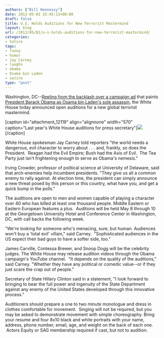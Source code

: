 ```yaml
---
authors: ["Bill Hennessy"]
date: 2012-05-01 15:45:13+00:00
draft: false
title: U.S. Holds Auditions for New Terrorist Mastermind
layout: blog
url: /2012/05/01/u-s-holds-auditions-for-new-terrorist-mastermind/
categories:
- Satire
tags:
- funny
- humor
- Jay Carney
- laughs
- obama
- Osama bin Laden
- satire
type: "post"
---
```


Washington, DC--[Reeling from the backlash over a campaign ad](https://www.politico.com/news/stories/0412/75742.html) that paints [President Barack Obama as Osama bin Laden's sole assassin](https://www.businessinsider.com/navy-seals-hammer-obama-on-osama-bin-laden-ad-2012-5), the White House today announced open auditions for a new global terrorist mastermind.

[caption id="attachment_12119" align="alignnone" width="570" caption="Last year's White House auditions for press secretary"][![](https://ludicrite.files.wordpress.com/2012/05/auditions.jpg)
](https://ludicrite.files.wordpress.com/2012/05/auditions.jpg)[/caption]

White House spokesman Jay Carney told reporters "the world needs a dangerous, evil character to worry about . . . and, frankly, so does the President.  Reagan had the Evil Empire; Bush had the Axis of Evil.  The Tea Party just isn't frightening enough to serve as Obama's nemesis."

Irving Crowder, professor of political science at University of Delaware, said that arch-enemies help incumbent presidents. "They give us all a common enemy to rally against. At election time, the president can simply announce a new threat posed by this person or this country, what have you, and get a quick bump in the polls."

The auditions are open to men and women capable of playing a character over 40 who has killed at least one thousand people. Middle Eastern or Eastern European features a plus.  Auditions will be held May 8 through 10 at the Georgetown University Hotel and Conference Center in Washington, DC, with call backs the following week.

"We're looking for someone who's menacing, sure, but human. Audiences won't buy a 'total evil' villain," said Carney.  "Sophisticated audiences in the US expect their bad guys to have a softer side, too."

James Carville, Contessa Brewer, and Snoop Dogg will be the celebrity judges. The White House may release audition videos through the Obama campaign's YouTube channel.  "It depends on the quality of the auditions," said Carney. "Whether they have any political or comedic value--or if they just scare the crap out of people."

Secretary of State Hillary Clinton said in a statement, "I look forward to bringing to bear the full power and ingenuity of the State Department against any enemy of the United States developed through this innovative process."

Auditioners should prepare a one to two minute monologue and dress in clothes comfortable for movement.  Singing will not be required, but you may be asked to demonstrate movement with simple choreography. Bring your resume and four 8x10 black and white portraits with your name, address, phone number, email, age, and weight on the back of each one.  Actors Equity or SAG membership required if cast, but not to audition.
